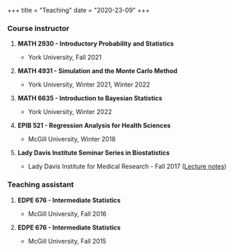 +++
title = "Teaching"
date = "2020-23-09"
+++

### Course instructor
1. **MATH 2930 - Introductory Probability and Statistics**
   * York University, Fall 2021

2. **MATH 4931 - Simulation and the Monte Carlo Method**
   * York University, Winter 2021, Winter 2022

3. **MATH 6635 - Introduction to Bayesian Statistics**
   * York University, Winter 2022

4. **EPIB 521 - Regression Analysis for Health Sciences**
   * McGill University, Winter 2018

5. **Lady Davis Institute Seminar Series in Biostatistics**
   * Lady Davis Institute for Medical Research - Fall 2017 ([Lecture notes](https://github.com/kevinmcgregor/LDI-Biostatistics-Seminar))

### Teaching assistant

1. **EDPE 676 - Intermediate Statistics**
   * McGill University, Fall 2016

2. **EDPE 676 - Intermediate Statistics**
   * McGill University, Fall 2015